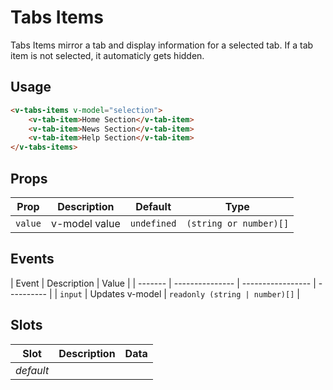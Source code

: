 # Tabs Items

Tabs Items mirror a tab and display information for a selected tab. If a tab item is not selected, it automaticly gets
hidden.

## Usage

```html
<v-tabs-items v-model="selection">
	<v-tab-item>Home Section</v-tab-item>
	<v-tab-item>News Section</v-tab-item>
	<v-tab-item>Help Section</v-tab-item>
</v-tabs-items>
```

## Props

| Prop    | Description   | Default     | Type                   |
| ------- | ------------- | ----------- | ---------------------- |
| `value` | v-model value | `undefined` | `(string or number)[]` |

## Events

| Event   | Description     | Value             |
| ------- | --------------- | ----------------- | ---------- |
| `input` | Updates v-model | `readonly (string | number)[]` |

## Slots

| Slot      | Description | Data |
| --------- | ----------- | ---- |
| _default_ |             |      |
